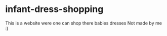 # infant-dress-shopping

This is a website were one can shop there babies dresses
Not made by me :)

